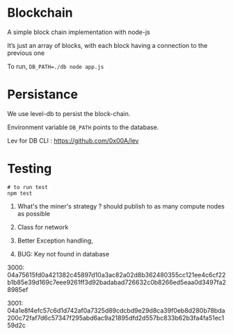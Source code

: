 # Blockchain

A simple block chain implementation with node-js

It’s just an array of blocks, with each block having a connection to the previous one

To run, `DB_PATH=./db node app.js`


# Persistance
We use level-db to persist the block-chain.

Environment variable `DB_PATH` points to the database.

Lev for DB CLI : https://github.com/0x00A/lev

# Testing

```
# to run test
npm test
```


1) What's the miner's strategy ? should publish to as many compute nodes as possible

1) Class for network
2) Better Exception handling,
3) BUG: Key not found in database


3000: 04a75615fd0a421382c45897d10a3ac82a02d8b362480355cc121ee4c6cf22b1b85e39d169c7eee9261ff3d92badabad726632c0b8266ed5eaa0d3497fa28985ef

3001: 04a1e8f4efc57c6d1d742af0a7325d89cdcbd9e29d8ca39f0eb8d280b78bda200c72faf7d6c57347f295abd6ac9a21895dfd2d557bc833b62b3fa4fa51ec159d2c
